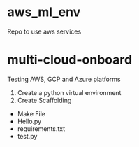 # aws_ml_env
Repo to use aws services

# multi-cloud-onboard
Testing AWS, GCP and Azure platforms 

1. Create a python virtual environment
2. Create Scaffolding

* Make File
* Hello.py 
* requirements.txt
* test.py